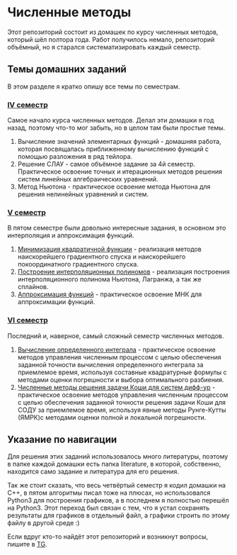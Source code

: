 # Численные методы
Этот репозиторий состоит из домашек по курсу численных методов, который шёл полтора года. Работ получилось немало, репозиторий объёмный, но я старался систематизировать каждый семестр.
## Темы домашних заданий
В этом разделе я кратко опишу все темы по семестрам.
### [IV семестр](https://github.com/IlyaKuprik/NumericMethods/tree/master/semester_4)
Самое начало курса численных методов. Делал эти домашки я год назад, поэтому что-то мог забыть, но в целом там были простые темы.
1. Вычисление значений элементарных функций - домашняя работа, которая посвящалась приближенному вычислению функций с помощью разложения в ряд тейлора.
2. Решение СЛАУ - самое объёмное задание за 4й семестр. Практическое освоение точных и итерационных методов решения систем линейных алгебраических уравнений.
3. Метод Ньютона - практическое освоение метода Ньютона для решения нелинейных уравнений и систем.
### [V семестр](https://github.com/IlyaKuprik/NumericMethods/tree/master/semester_5)
В пятом семестре были довольно интересные задания, в основном это интерполяция и аппроксимация функций. 
1. [Минимизация квадратичной функции](https://github.com/IlyaKuprik/NumericMethods/tree/master/semester_5/quadratic_function_minimize) - реализация методов наискорейшего градиентного спуска и наискорейшего покоординатного градиентного спуска.
2. [Построение интерполяционных полиномов](https://github.com/IlyaKuprik/NumericMethods/tree/master/semester_5/interpolation) - реализация построения интерполяционного полинома Ньютона, Лагранжа, а так же сплайнов.
3. [Аппроксимация функций](https://github.com/IlyaKuprik/NumericMethods/tree/master/semester_5/approximation) - практическое освоение МНК для аппроксимации функций.
 
### [VI семестр](https://github.com/IlyaKuprik/NumericMethods/tree/master/semester_6)
Последний и, наверное, самый сложный семестр численных методов.
1. [Вычисление определенного интеграла](https://github.com/IlyaKuprik/NumericMethods/tree/master/semester_6/integrals) - практическое освоение методов управления численным процессом с целью обеспечения заданной точности вычисления определенного интеграла за приемлемое время, используя составные квадратурные формулы с методами оценки погрешности и выбора оптимального разбиения.
2. [Численные методы решения задачи Коши для систем дифф-ур](https://github.com/IlyaKuprik/NumericMethods/tree/master/semester_6/diffirental) - практическое  освоение  методов  управления  численным  процессом  с целью обеспечения заданной точности решения задачи Коши для СОДУ за приемлемое время, используя явные методы Рунге-Кутты (ЯМРК)с методами оценки полной и локальной погрешности. 

## Указание по навигации
Для решения этих заданий использовалось много литературы, поэтому в папке каждой домашки есть папка literature, в которой, собственно, находится само задание и литература для его решения. 

Так же стоит сказать, что весь четвёртый семестр я кодил домашки на C++, в пятом алгоритмы писал тоже на плюсах, но использовался Python3 для построения графиков, а в последнем я полностью перешёл на Python3. Этот переход был связан с тем, что я устал сохранять результаты для графиков в отдельный файл, а графики строить по этому файлу в другой среде :)

Если вдруг кто-то найдёт этот репозиторий и возникнут вопросы, пишите в [TG](https://t.me/qprik).
